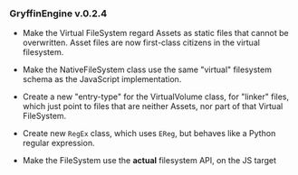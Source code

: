 ### GryffinEngine v.0.2.4 ###
 * Make the Virtual FileSystem regard Assets as static files that cannot be overwritten.
   Asset files are now first-class citizens in the virtual filesystem.

 * Make the NativeFileSystem class use the same "virtual" filesystem schema as the JavaScript implementation.

 * Create a new "entry-type" for the VirtualVolume class, for "linker" files, which just point to files that are neither Assets,
   nor part of that Virtual FileSystem.

 * Create new `RegEx` class, which uses `EReg`, but behaves like a Python regular expression.

 * Make the FileSystem use the **actual** filesystem API, on the JS target
